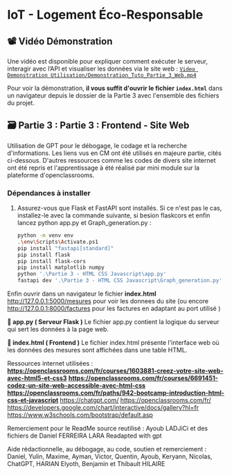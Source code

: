 # IoT - Logement Éco-Responsable

## 📽️​ Vidéo Démonstration
Une vidéo est disponible pour expliquer comment exécuter le serveur, interagir avec l’API et visualiser les données via le site web : [`Video Demonstration Utilisation/Demonstration_Tuto_Partie_3_Web.mp4`](https://github.com/Vladislav-Levovitch-Polytech-Sorbonne/Projet_Logement_Eco_Responsable_Base_de_donnees_FastAPI_RestServe_S7_Thibault/blob/main/Ressources_utiles_utilisees/Modele_Relationnel.png)

Pour voir la démonstration, **il vous suffit d'ouvrir le fichier `index.html`** dans un navigateur depuis le dossier de la Partie 3 avec l'ensemble des fichiers du projet.

## 🗃️ Partie 3 : Partie 3 : Frontend - Site Web
Utilisation de GPT pour le débogage, le codage et la recherche d'informations. Les liens vus en CM ont été utilisés en majeure partie, cités ci-dessous. D'autres ressources comme les codes de divers site internet ont été repris et l'apprentissage à été réalisé par mini module sur la plateforme d'openclassrooms.

### Dépendances à installer

1. Assurez-vous que Flask et FastAPI sont installés. Si ce n'est pas le cas, installez-le avec la commande suivante, si besion flaskcors et enfin lancez python app.py et Graph_generation.py :
   ```bash
   python -m venv env
   .\env\Scripts\Activate.ps1
   pip install "fastapi[standard]"
   pip install flask
   pip install flask-cors
   pip install matplotlib numpy
   python '.\Partie 3 - HTML CSS Javascript\app.py'    
   fastapi dev '.\Partie 3 - HTML CSS Javascript\Graph_generation.py'

Enfin ouvrir dans un navigateur le fichier **index.html**
http://127.0.0.1:5000/mesures pour voir les donnees du site (ou encore http://127.0.0.1:8000/factures pour les factures en adaptant au port utilisé )

**📁 app.py ( Serveur Flask )**
Le fichier app.py contient la logique du serveur qui sert les données à la page web.

**📁 index.html ( Frontend )**
Le fichier index.html présente l'interface web où les données des mesures sont affichées dans une table HTML.


Ressources internet utilisées :
**https://openclassrooms.com/fr/courses/1603881-creez-votre-site-web-avec-html5-et-css3**
**https://openclassrooms.com/fr/courses/6691451-codez-un-site-web-accessible-avec-html-css**
**https://openclassrooms.com/fr/paths/942-bootcamp-introduction-html-css-et-javascript**
https://chatgpt.com/
https://openclassrooms.com/fr/
https://developers.google.com/chart/interactive/docs/gallery?hl=fr
https://www.w3schools.com/bootstrap/default.asp

Remerciement pour le ReadMe source reutilisé : Ayoub LADJiCi et des fichiers de Daniel FERREIRA LARA 
Readapted with gpt

Aide rédactionnelle, au débogage, au code, soutien et remerciement : Daniel, Yulin, Maxime, Ayman, Victor, Quentin, Ayoub, Keryann, Nicolas, ChatGPT, HARIAN Elyoth, Benjamin et Thibault HILAIRE